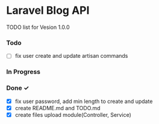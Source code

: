 # Laravel Blog API

TODO list for Vesion 1.0.0

### Todo
- [ ] fix user create and update artisan commands

### In Progress

### Done ✓
- [x] fix user password, add min length to create and update
- [x] create README.md and TODO.md
- [x] create files upload module(Controller, Service)